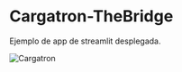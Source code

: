 # Cargatron-TheBridge
Ejemplo de app de streamlit desplegada.

![Cargatron](/img/puntos-recarga-madrid.jpg)